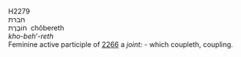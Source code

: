 H2279  
חברת  
חוֹבֶרֶת ‎ chôbereth  
*kho-beh‘-reth*  
Feminine active participle of [2266](h2266) a *joint: -* which coupleth,
coupling.  
